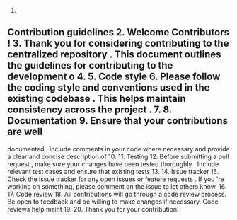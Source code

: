 
1.
Contribution
guidelines
2.
Welcome
Contributors
!
3.
Thank
you
for
considering contributing to the centralized repository
.
This
document outlines the guidelines
for
contributing to the development o
4.
5.
Code
style
6.
Please
follow the coding style
and
conventions used
in
the existing codebase
.
This
helps maintain consistency across the project
.
7.
8.
Documentation
9.
Ensure
that your contributions are well
-
documented
.
Include
comments
in
your code
where
necessary
and
provide a clear
and
concise description of
10.
11.
Testing
12.
Before
submitting a pull request
,
make sure your changes have been tested thoroughly
.
Include
relevant test cases
and
ensure
that existing tests
13.
14.
Issue
tracker
15.
Check
the issue tracker
for
any open issues
or
feature requests
.
If
you
're working on something, please comment on the issue to let others know.
16.
17.
Code review
18.
All contributions will go through a code review process. Be open to feedback and be willing to make changes if necessary. Code reviews help maint
19.
20.
Thank you for your contribution!
